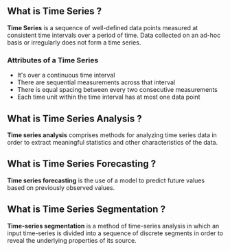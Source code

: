 ## What is Time Series ?
**Time Series** is a sequence of well-defined data points measured at consistent time intervals over a period of time. Data collected on an ad-hoc basis or irregularly does not form a time series.

### Attributes of a Time Series

- It's over a continuous time interval
- There are sequential measurements across that interval
- There is equal spacing between every two consecutive measurements
- Each time unit within the time interval has at most one data point

## What is Time Series Analysis ?
**Time series analysis** comprises methods for analyzing time series data in order to extract meaningful statistics and other characteristics of the data.

## What is Time Series Forecasting ?
**Time series forecasting** is the use of a model to predict future values based on previously observed values.
## What is Time Series Segmentation ?
**Time-series segmentation** is a method of time-series analysis in which an input time-series is divided into a sequence of discrete segments in order to reveal the underlying properties of its source.
